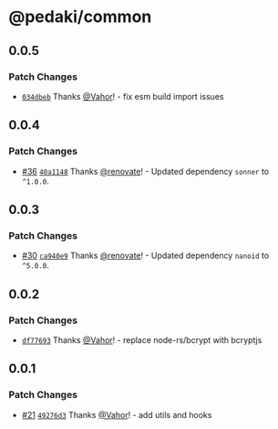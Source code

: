 # @pedaki/common

## 0.0.5

### Patch Changes

- [`034dbeb`](https://github.com/PedakiHQ/pedaki/commit/034dbebec2ae8e7aea457a8b12994cb24b7d33c3) Thanks [@Vahor](https://github.com/Vahor)! - fix esm build import issues

## 0.0.4

### Patch Changes

- [#36](https://github.com/PedakiHQ/pedaki/pull/36) [`40a1148`](https://github.com/PedakiHQ/pedaki/commit/40a11482d20ece4a00bd62d25e9f8469909b78cd) Thanks [@renovate](https://github.com/apps/renovate)! - Updated dependency `sonner` to `^1.0.0`.

## 0.0.3

### Patch Changes

- [#30](https://github.com/PedakiHQ/pedaki/pull/30) [`ca940e9`](https://github.com/PedakiHQ/pedaki/commit/ca940e91fcb48f05fcc1e443a58e58f3b294b4a7) Thanks [@renovate](https://github.com/apps/renovate)! - Updated dependency `nanoid` to `^5.0.0`.

## 0.0.2

### Patch Changes

- [`df77693`](https://github.com/PedakiHQ/pedaki/commit/df77693851bd5b7f0eb81bf288be1b40ec83e89a) Thanks [@Vahor](https://github.com/Vahor)! - replace node-rs/bcrypt with bcryptjs

## 0.0.1

### Patch Changes

- [#21](https://github.com/PedakiHQ/pedaki/pull/21) [`49276d3`](https://github.com/PedakiHQ/pedaki/commit/49276d3f2728227265791806eb6ec7b0f4750f12) Thanks [@Vahor](https://github.com/Vahor)! - add utils and hooks
